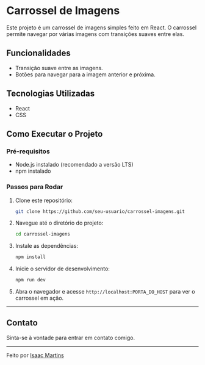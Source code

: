 # Carrossel de Imagens

Este projeto é um carrossel de imagens simples feito em React. O carrossel permite navegar por várias imagens com transições suaves entre elas.

## Funcionalidades

- Transição suave entre as imagens.
- Botões para navegar para a imagem anterior e próxima.

## Tecnologias Utilizadas

- React
- CSS

## Como Executar o Projeto

### Pré-requisitos

- Node.js instalado (recomendado a versão LTS)
- npm instalado

### Passos para Rodar

1. Clone este repositório:
    ```bash
    git clone https://github.com/seu-usuario/carrossel-imagens.git
    ```
2. Navegue até o diretório do projeto:
    ```bash
    cd carrossel-imagens
    ```
3. Instale as dependências:
    ```bash
    npm install
    ```
4. Inicie o servidor de desenvolvimento:
    ```bash
    npm run dev
    ```
5. Abra o navegador e acesse `http://localhost:PORTA_DO_HOST` para ver o carrossel em ação.

---

## Contato

Sinta-se à vontade para entrar em contato comigo.

---

Feito por [Isaac Martins](https://www.linkedin.com/in/isaacmjsilva/)
